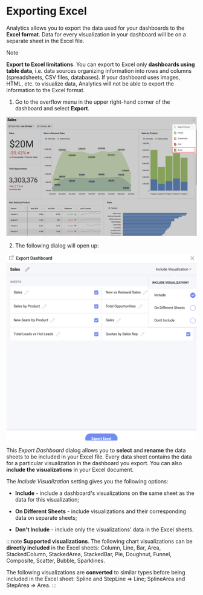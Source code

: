 # Exporting Excel 

Analytics allows you to export the data used for your dashboards to the
**Excel format**. Data for every visualization in your dashboard will be
on a separate sheet in the Excel file.

>[!NOTE]
> **Export to Excel limitations**. You can export to Excel only **dashboards using table data**, i.e. data sources organizing information into rows and columns (spreadsheets, CSV files, databases). If your dashboard uses images, HTML, etc. to visualize data, Analytics will not be able to export the information to the Excel format.

1.  Go to the overflow menu in the upper right-hand corner of the
    dashboard and select **Export**.

  ![Export option in the overflow menu](images/export-option-excel.png)

2. The following dialog will open up:

  ![Settings for Excel spreadsheet in the Export Dashboard menu](images/export-dashboard-as-excel.png)

This *Export Dashboard* dialog allows you to **select** and **rename**
the data sheets to be included in your Excel file. Every data sheet
contains the data for a particular visualization in the dashboard you
export. You can also **include the visualizations** in your Excel
document.

The *Include Visualization* setting gives you the following options:

  - **Include** - include a dashboard's visualizations on the same sheet
    as the data for this visualization;

  - **On Different Sheets** - include visualizations and their
    corresponding data on separate sheets;

  - **Don't Include** - include only the visualizations' data in the
    Excel sheets.

:::note
**Supported visualizations**. The following chart visualizations can be **directly included** in the Excel sheets: Column, Line, Bar, Area, StackedColumn, StackedArea, StackedBar, Pie, Doughnut, Funnel, Composite, Scatter, Bubble, Sparklines. 

The following visualizations are **converted** to similar types before being included in the Excel sheet: Spline and StepLine ⇒ Line; SplineArea and StepArea ⇒ Area.
:::